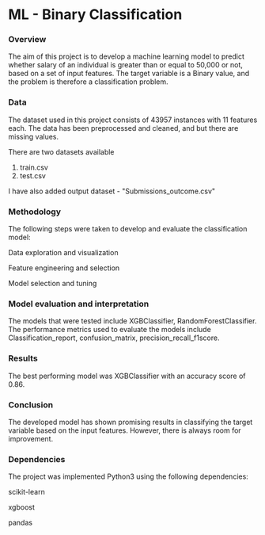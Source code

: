 <h1>ML - Binary Classification</h1>

<h3>Overview</h3>

<p>The aim of this project is to develop a machine learning model to predict whether salary of an individual is greater than or equal to 50,000 or not, based on a set of input features. The target variable is a Binary value, and the problem is therefore a classification problem.</p>

<h3>Data</h3>

The dataset used in this project consists of 43957 instances with 11 features each. The data has been preprocessed and cleaned, and but there are missing values.

There are two datasets available<br>
<ol>
	<li>train.csv</li>
	<li>test.csv</li>
</ol>
I have also added output dataset - "Submissions_outcome.csv"<br>

<h3>Methodology</h3>

The following steps were taken to develop and evaluate the classification model:

Data exploration and visualization

Feature engineering and selection

Model selection and tuning

<h3>Model evaluation and interpretation</h3>

The models that were tested include XGBClassifier, RandomForestClassifier. The performance metrics used to evaluate the models include Classification_report, confusion_matrix, precision_recall_f1score.

<h3>Results</h3>
The best performing model was XGBClassifier with an accuracy score of 0.86.

<h3>Conclusion</h3>
The developed model has shown promising results in classifying the target variable based on the input features. However, there is always room for improvement.

<h3>Dependencies</h3>
The project was implemented Python3 using the following dependencies:


scikit-learn

xgboost

pandas
